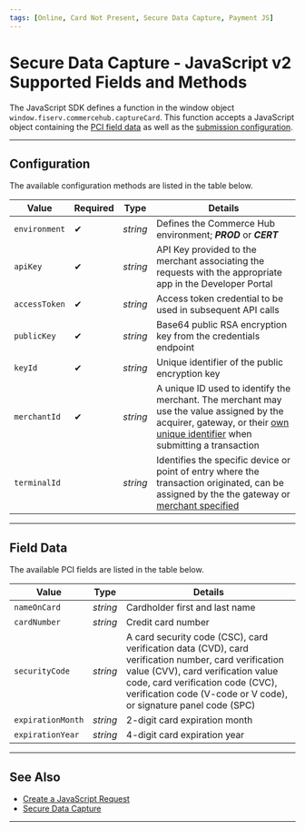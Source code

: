 ```yaml
---
tags: [Online, Card Not Present, Secure Data Capture, Payment JS]
---
```


# Secure Data Capture - JavaScript v2 Supported Fields and Methods

The JavaScript SDK defines a function in the window object `window.fiserv.commercehub.captureCard`. This function accepts a JavaScript object containing the [PCI field data](#field-data) as well as the [submission configuration](#configuration).

---

## Configuration

The available configuration methods are listed in the table below.

| Value | Required | Type | Details |
| ------ | ----------- | ------- | ----- |
| `environment` | &#10004; | _string_ | Defines the Commerce Hub environment; **_PROD_** or **_CERT_** |
| `apiKey` |  &#10004; | _string_ | API Key provided to the merchant associating the requests with the appropriate app in the Developer Portal |
| `accessToken` | &#10004; | _string_ | Access token credential to be used in subsequent API calls |
| `publicKey` | &#10004; | _string_ | Base64 public RSA encryption key from the credentials endpoint |
| `keyId` | &#10004; | _string_ | Unique identifier of the public encryption key |
| `merchantId` | &#10004; | _string_ | A unique ID used to identify the merchant. The merchant may use the value assigned by the acquirer, gateway, or their [own unique identifier](?path=docs/Resources/Guides/BYOID.md) when submitting a transaction |
| `terminalId` | | _string_ | Identifies the specific device or point of entry where the transaction originated, can be assigned by the the gateway or [merchant specified](?path=docs/Resources/Guides/BYOID.md) |

---

## Field Data

The available PCI fields are listed in the table below.

| Value | Type | Details |
| ------ | ------- | ----- |
| `nameOnCard` | _string_ | Cardholder first and last name |
| `cardNumber` | _string_ | Credit card number |
| `securityCode` | _string_ | A card security code (CSC), card verification data (CVD), card verification number, card verification value (CVV), card verification value code, card verification code (CVC), verification code (V-code or V code), or signature panel code (SPC) |
| `expirationMonth` | _string_ | 2-digit card expiration month |
| `expirationYear` | _string_ | 4-digit card expiration year |

---

## See Also

- [Create a JavaScript Request](?path=docs/Online-Mobile-Digital/Secure-Data-Capture/Payment-JS/JS-Request.md)
- [Secure Data Capture](?path=docs/Online-Mobile-Digital/Secure-Data-Capture/Secure-Data-Capture.md)

---
